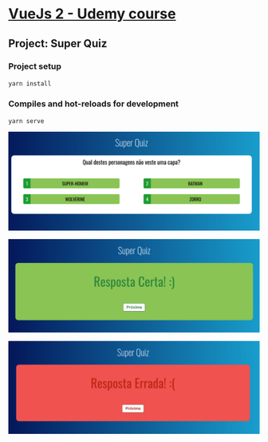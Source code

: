 # [VueJs 2 - Udemy course](https://www.udemy.com/share/101Wwu3@jd5FSmHlRDW89XGHV6vpedrRC80K_38RLQ3omv60PAg4NTLS8lEiMxyQbDWjMzU=/)

## Project: Super Quiz

### Project setup
```
yarn install
```

### Compiles and hot-reloads for development
```
yarn serve
```

![Index](docs/index.png)

![Corrent answer](docs/correct.png)

![Wrong answer](docs/wrong.png)



